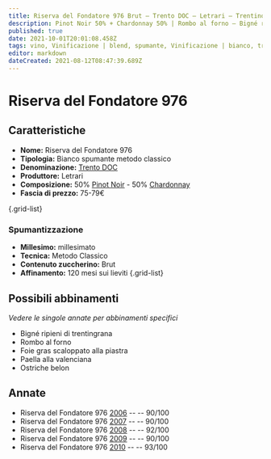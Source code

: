 ```yaml
---
title: Riserva del Fondatore 976 Brut – Trento DOC – Letrari – Trentino (IT) – 75-79€ – 5★
description: Pinot Noir 50% + Chardonnay 50% | Rombo al forno – Bigné ripieni di trentingrana – Foie gras scaloppato alla piastra – Paella alla valenciana – Ostriche belon 
published: true
date: 2021-10-01T20:01:08.458Z
tags: vino, Vinificazione | blend, spumante, Vinificazione | bianco, trentino, metodo classico, Rombo al forno, chardonnay, pinot nero, brut, Bigné ripieni di trentingrana, sans annee, Valutazioni | 3 stelle, pinot noir, Prezzi | 75-79€, Foie gras scaloppato alla piastra, Paella alla valenciana, ostriche belon
editor: markdown
dateCreated: 2021-08-12T08:47:39.689Z
---
```


# Riserva del Fondatore 976

## Caratteristiche
- **Nome:** Riserva del Fondatore 976 
- **Tipologia:** Bianco spumante metodo classico
- **Denominazione:** [Trento DOC](/denominazioni/Trentino/DOC/Trento)
- **Produttore:** Letrari 
- **Composizione:** 50% [Pinot Noir](/vitigni/Francia/bacca-nera/pinot-noir) - 50% [Chardonnay](/vitigni/Francia/bacca-bianca/chardonnay)
- **Fascia di prezzo:** 75-79€

{.grid-list}

### Spumantizzazione
- **Millesimo:** millesimato
- **Tecnica:** Metodo Classico
- **Contenuto zuccherino:** Brut
- **Affinamento:** 120 mesi sui lieviti
{.grid-list}

## Possibili abbinamenti
*Vedere le singole annate per abbinamenti specifici*

- Bigné ripieni di trentingrana
- Rombo al forno
- Foie gras scaloppato alla piastra
- Paella alla valenciana
- Ostriche belon

## Annate

- Riserva del Fondatore 976 [2006](/vini/Italia/Trentino/Cantine-Monfort/Monfort-Rose/2006) -- <span class="star-4"></span> -- 90/100
- Riserva del Fondatore 976 [2007](/vini/Italia/Trentino/Cantine-Monfort/Monfort-Rose/2007) -- <span class="star-4"></span> -- 90/100
- Riserva del Fondatore 976 [2008](/vini/Italia/Trentino/Cantine-Monfort/Monfort-Rose/2008) -- <span class="star-5"></span> -- 92/100
- Riserva del Fondatore 976 [2009](/vini/Italia/Trentino/Cantine-Monfort/Monfort-Rose/2009) -- <span class="star-4"></span> -- 90/100
- Riserva del Fondatore 976 [2010](/vini/Italia/Trentino/Cantine-Monfort/Monfort-Rose/2010) -- <span class="star-5"></span> -- 93/100
